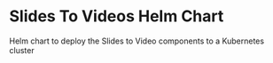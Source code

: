 # Slides To Videos Helm Chart

Helm chart to deploy the Slides to Video components to a Kubernetes cluster
